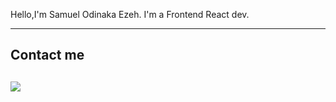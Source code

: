 Hello,I'm Samuel Odinaka Ezeh.
I'm a Frontend React dev.
<hr/>
<div>
  <h2> Contact me <h2/>
<a>
  <img src = 'https://www.google.com/url?sa=i&url=https%3A%2F%2Fen.wikipedia.org%2Fwiki%2FFile%3ACircle-icons-mail.svg&psig=AOvVaw0TGcR3sbTYjLVsfOz0QdMZ&ust=1691146626673000&source=images&cd=vfe&opi=89978449&ved=0CBEQjRxqFwoTCJDataSqwIADFQAAAAAdAAAAABAT' />
</a>
</div>
